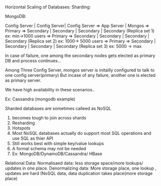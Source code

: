 Horizontal Scaling of Databases: Sharding:

MongoDB:

Config Server | Config Server| Config Server => App Server | Mongos => Primary => Secondary | Secondary | Secondary | Secondary  (Replica set 1) ex: min->1000 users
                                     => Primary => Secondary | Secondary | Secondary | Secondary    (Replica set 2) ex: 1000-> 5000 users
                                      => Primary => Secondary | Secondary | Secondary | Secondary     (Replica set 3) ex: 5000 -> max

In case of failure, one among the secondary nodes gets elected as primary DB and process continues...


Among Three Config Server, mongos server is initailly configured to talk to one config server(primary)
But incase of any failure, another one is elected as primary server.

We have high availability in these scenarios..

Ex: Cassandra (mongodb example)

Sharded databases are sometimes calleed as NoSQL
1) becomes tough to join across shards
2) Resharding
3) Hotspots
4) Most NoSQL databases actually do support most SQL operations and use SQL as thier API
5) Still works best with simple key/value lookups
6) A formal schema may not be needed
7) Ex: MongoDB/DynamoDB/Cassandra/ HBase




Relational Data: Normalisaed data: less storage space/more lookups/ updates in one place.
Denormalizing data: More storage place, one lookup , updates are hard (NoSQL data, data duplication takes place(more storage place)












      
